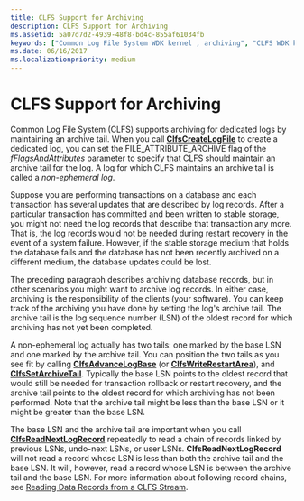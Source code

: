 ```yaml
---
title: CLFS Support for Archiving
description: CLFS Support for Archiving
ms.assetid: 5a07d7d2-4939-48f8-bd4c-855af61034fb
keywords: ["Common Log File System WDK kernel , archiving", "CLFS WDK kernel , archiving", "archiving WDK CLFS", "non-ephemeral logs WDK CLFS", "archive tail WDK CLFS"]
ms.date: 06/16/2017
ms.localizationpriority: medium
---
```


# CLFS Support for Archiving





Common Log File System (CLFS) supports archiving for dedicated logs by maintaining an archive tail. When you call [**ClfsCreateLogFile**](https://docs.microsoft.com/windows-hardware/drivers/ddi/content/wdm/nf-wdm-clfscreatelogfile) to create a dedicated log, you can set the FILE\_ATTRIBUTE\_ARCHIVE flag of the *fFlagsAndAttributes* parameter to specify that CLFS should maintain an archive tail for the log. A log for which CLFS maintains an archive tail is called a *non-ephemeral log*.

Suppose you are performing transactions on a database and each transaction has several updates that are described by log records. After a particular transaction has committed and been written to stable storage, you might not need the log records that describe that transaction any more. That is, the log records would not be needed during restart recovery in the event of a system failure. However, if the stable storage medium that holds the database fails and the database has not been recently archived on a different medium, the database updates could be lost.

The preceding paragraph describes archiving database records, but in other scenarios you might want to archive log records. In either case, archiving is the responsibility of the clients (your software). You can keep track of the archiving you have done by setting the log's archive tail. The archive tail is the log sequence number (LSN) of the oldest record for which archiving has not yet been completed.

A non-ephemeral log actually has two tails: one marked by the base LSN and one marked by the archive tail. You can position the two tails as you see fit by calling [**ClfsAdvanceLogBase**](https://docs.microsoft.com/windows-hardware/drivers/ddi/content/wdm/nf-wdm-clfsadvancelogbase) (or [**ClfsWriteRestartArea**](https://docs.microsoft.com/windows-hardware/drivers/ddi/content/wdm/nf-wdm-clfswriterestartarea)), and [**ClfsSetArchiveTail**](https://docs.microsoft.com/windows-hardware/drivers/ddi/content/wdm/nf-wdm-clfssetarchivetail). Typically the base LSN points to the oldest record that would still be needed for transaction rollback or restart recovery, and the archive tail points to the oldest record for which archiving has not been performed. Note that the archive tail might be less than the base LSN or it might be greater than the base LSN.

The base LSN and the archive tail are important when you call [**ClfsReadNextLogRecord**](https://docs.microsoft.com/windows-hardware/drivers/ddi/content/wdm/nf-wdm-clfsreadnextlogrecord) repeatedly to read a chain of records linked by previous LSNs, undo-next LSNs, or user LSNs. **ClfsReadNextLogRecord** will not read a record whose LSN is less than both the archive tail and the base LSN. It will, however, read a record whose LSN is between the archive tail and the base LSN. For more information about following record chains, see [Reading Data Records from a CLFS Stream](reading-data-records-from-a-clfs-stream.md).

 

 




